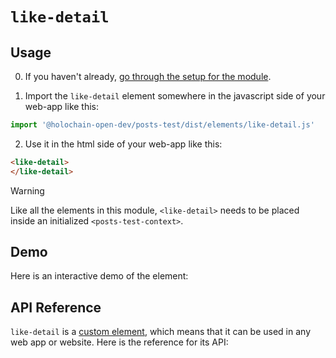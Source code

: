 # `like-detail`

## Usage

0. If you haven't already, [go through the setup for the module](/setup).

1. Import the `like-detail` element somewhere in the javascript side of your web-app like this:

```js
import '@holochain-open-dev/posts-test/dist/elements/like-detail.js'
```

2. Use it in the html side of your web-app like this:

```html
<like-detail>
</like-detail>
```

> [!WARNING]
> Like all the elements in this module, `<like-detail>` needs to be placed inside an initialized `<posts-test-context>`.

## Demo

Here is an interactive demo of the element:

<element-demo>
</element-demo>

<script setup>
import { onMounted } from "vue";
import { PostsTestZomeMock, sampleLike } from "@holochain-open-dev/posts-test/dist/mocks.js";
import { PostsTestStore, PostsTestClient } from "@holochain-open-dev/posts-test";
import { decodeHashFromBase64 } from '@holochain/client';
import { render, html } from "lit";

onMounted(async () => {
  // Elements need to be imported on the client side, not the SSR side
  // Reference: https://vitepress.dev/guide/ssr-compat#importing-in-mounted-hook
  await import('@api-viewer/docs/lib/api-docs.js');
  await import('@api-viewer/demo/lib/api-demo.js');
  await import('@holochain-open-dev/posts-test/dist/elements/posts-test-context.js');
  await import('@holochain-open-dev/posts-test/dist/elements/like-detail.js');

  const mock = new PostsTestZomeMock();
  const client = new PostsTestClient(mock);

  const like = await sampleLike(client);

  const record = await mock.create_like(like);

  const store = new PostsTestStore(client);
  
  render(html`
    <posts-test-context .store=${store}>
      <api-demo src="custom-elements.json" only="like-detail" exclude-knobs="store">
        <like-detail .likeHash=${record.signed_action.hashed.hash}></like-detail>
      </api-demo>
    </posts-test-context>
  `, document.querySelector('element-demo'))
  })


</script>

## API Reference

`like-detail` is a [custom element](https://web.dev/articles/custom-elements-v1), which means that it can be used in any web app or website. Here is the reference for its API:

<api-docs src="custom-elements.json" only="like-detail">
</api-docs>
